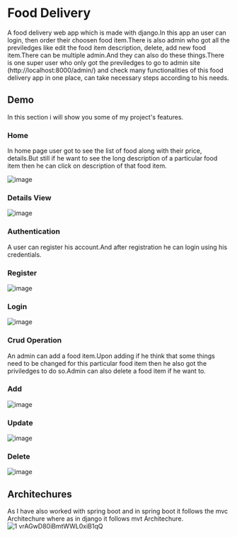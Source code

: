 # Food Delivery

A food delivery web app which is made with django.In this app an user can login, then order their choosen food item.There is also admin who got all the previledges like edit the food item description, delete, add new food item.There can be multiple admin.And they can also do these things.There is one super user who only got the previledges to go to admin site (http://localhost:8000/admin/) and check many functionalities of this food delivery app in one place, can take necessary steps according to his needs.




## Demo

In this section i will show you some of my project's features.

### Home
In home page user got to see the list of food along with their price, details.But still if he want to see the long description of a particular food item then he can click on description of that food item.

![image](https://github.com/Emon-Khan/FoodDelivery/assets/42010220/63e6d1a8-033c-4af0-9fa5-a67d1d213c3e)

###  Details View
![image](https://github.com/Emon-Khan/FoodDelivery/assets/42010220/4a723272-dcec-467a-89dd-ed9b26fa79dc)

### Authentication 
A user can register his account.And after registration he can login using his credentials.

### Register
![image](https://github.com/Emon-Khan/VehicleRestApi/assets/42010220/1ad98e8c-3b2d-4a26-9c0d-a4e594013e1f)
### Login
![image](https://github.com/Emon-Khan/VehicleRestApi/assets/42010220/93c410e8-4334-43b8-a5b4-61a2cccb085c)

### Crud Operation
An admin can add a food item.Upon adding if he think that some things need to be changed for this particular food item then he also got the priviledges to do so.Admin can also delete a food item if he want to.
### Add
![image](https://github.com/Emon-Khan/VehicleRestApi/assets/42010220/f183bb8c-f238-4aca-869f-07d0711bc2c8)
### Update
![image](https://github.com/Emon-Khan/VehicleRestApi/assets/42010220/38b1104b-c7c8-455e-81be-95e61afbd1d0)
### Delete
![image](https://github.com/Emon-Khan/FoodDelivery/assets/42010220/123169dc-9ee7-492c-8ba5-9d8fe2a9fd45)

## Architechures
As I have also worked with spring boot and in spring boot it follows the mvc Architechure where as in django it follows mvt Architechure.
![1 vrAGwD80iBmtWWL0xiB1qQ](https://github.com/Emon-Khan/FoodDelivery/assets/42010220/d578b138-1540-4d35-bb75-9dcd909800b2)

